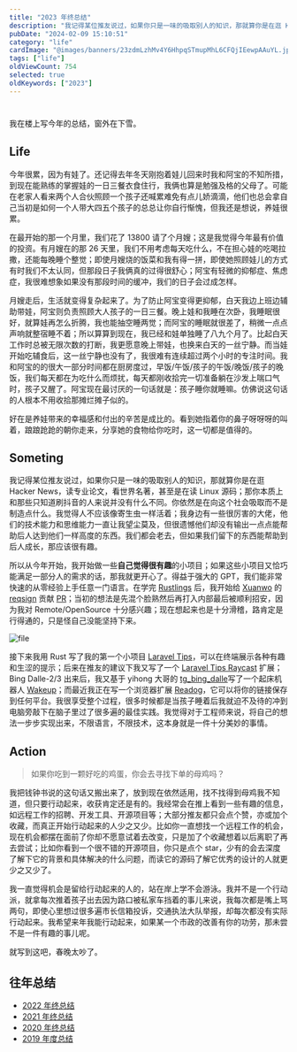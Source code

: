 ```yaml
---
title: "2023 年终总结"
description: "我记得某位推友说过，如果你只是一味的吸取别人的知识，那就算你是在逛 Hacker News，读专业论文，看世界名著，甚至是在读 Linux 源码；那你本质上和那些只知道刷抖音的人来说并没有什么不同"
pubDate: "2024-02-09 15:10:51"
category: "life"
cardImage: "@images/banners/23zdmLzhMv4Y6HhpqSTmupMhL6CFQjIEewpAAuYL.jpeg"
tags: ["life"]
oldViewCount: 754
selected: true
oldKeywords: ["2023"]
---
```


# 
我在楼上写今年的总结，窗外在下雪。

## Life

今年很累，因为有娃了。还记得去年冬天刚抱着娃儿回来时我和阿宝的不知所措，到现在能熟练的掌握娃的一日三餐衣食住行，我俩也算是勉强及格的父母了。可能在老家人看来两个人合伙照顾一个孩子还喊累难免有点儿娇滴滴，他们也总会拿自己当初是如何一个人带大四五个孩子的总总让你自行惭愧，但我还是想说，养娃很累。

在最开始的那一个月里，我们花了 13800 请了个月嫂；这是我觉得今年最有价值的投资。有月嫂在的那 26 天里，我们不用考虑每天吃什么，不在担心娃的吃喝拉撒，还能每晚睡个整觉；即使月嫂烧的饭菜和我有得一拼，即使她照顾娃儿的方式有时我们不太认同，但那段日子我俩真的过得很舒心；阿宝有轻微的抑郁症、焦虑症，我很难想象如果没有那段时间的缓冲，我们的日子会过成怎样。

月嫂走后，生活就变得复杂起来了。为了防止阿宝变得更抑郁，白天我边上班边辅助带娃，阿宝则负责照顾大人孩子的一日三餐。晚上娃和我睡在次卧，我睡眠很好，就算娃再怎么折腾，我也能抽空睡两觉；而阿宝的睡眠就很差了，稍微一点点声响就整宿睡不着；所以算算到现在，我已经和娃单独睡了八九个月了。比起白天工作时总被无限次数的打断，我更愿意晚上带娃，也换来白天的一丝宁静。而当娃开始吃辅食后，这一丝宁静也没有了，我很难有连续超过两个小时的专注时间。我和阿宝的的很大一部分时间都在厨房度过，早饭/午饭/孩子的午饭/晚饭/孩子的晚饭，我们每天都在为吃什么而烦扰，每天都刚收拾完一切准备躺在沙发上喘口气时，孩子又醒了。阿宝现在最讨厌的一句话就是：孩子睡你就睡嘛。仿佛说这句话的人根本不用收拾那摊烂摊子似的。

好在是养娃带来的幸福感和付出的辛苦是成比的。看到她指着你的鼻子呀呀呀的叫着，踉踉跄跄的朝你走来，分享她的食物给你吃时，这一切都是值得的。

## Someting

我记得某位推友说过，如果你只是一味的吸取别人的知识，那就算你是在逛 Hacker News，读专业论文，看世界名著，甚至是在读 Linux 源码；那你本质上和那些只知道刷抖音的人来说并没有什么不同。你依然是在向这个社会吸取而不是制造点什么。我觉得人不应该像寄生虫一样活着；我身边有一些很厉害的大佬，他们的技术能力和思维能力一直让我望尘莫及，但很遗憾他们却没有输出一点点能帮助后人达到他们一样高度的东西。我们都会老去，但如果我们留下的东西能帮助到后人成长，那应该很有趣。

所以从今年开始，我开始做一些**自己觉得很有趣**的小项目；如果这些小项目又恰巧能满足一部分人的需求的话，那我就更开心了。得益于强大的 GPT，我们能非常快速的从零经验上手任意一门语言。在学完 [Rustlings](https://github.com/rust-lang/rustlings) 后，我开始给 [Xuanwo](https://github.com/Xuanwo) 的 [reqsign](https://github.com/Xuanwo/reqsign) 贡献 [PR](https://github.com/Xuanwo/reqsign/pulls?q=is:pr+is:closed+author:godruoyi)；当初的想法是先混个脸熟然后再打入内部最后被顺利招安，因为我对 Remote/OpenSource 十分感兴趣；现在想起来也是十分滑稽，路肯定是行得通的，只是怪自己没能坚持下来。

![file](https://images.godruoyi.com/posts/202402/09/kc2OjTBKwSoCUzvAcavmlpGqmxX7BQyrKQtufDKi.png)

接下来我用 Rust 写了我的第一个小项目 [Laravel Tips](https://github.com/godruoyi/laravel-tips)，可以在终端展示各种有趣和生涩的提示；后来在推友的建议下我又写了一个 [Laravel Tips Raycast](https://github.com/godruoyi/laravel-tips-raycast) 扩展；Bing Dalle-2/3 出来后，我又基于 yihong 大哥的 [tg_bing_dalle](https://github.com/yihong0618/tg_bing_dalle)写了一个起床机器人 [Wakeup](https://github.com/godruoyi/wakeup)；而最近我正在写一个浏览器扩展 [Readog](https://github.com/godruoyi/readog)，它可以将你的链接保存到任何平台。我很享受整个过程，很多时候都是当孩子睡着后我就迫不及待的冲到电脑旁敲下在脑子里过了很多遍的最佳实践。我觉得对于工程师来说，将自己的想法一步步实现出来，不限语言，不限技术，这本身就是一件十分美妙的事情。

## Action

> 如果你吃到一颗好吃的鸡蛋，你会去寻找下单的母鸡吗？

我把钱钟书说的这句话又搬出来了，放到现在依然适用，找不找得到母鸡我不知道，但只要行动起来，收获肯定还是有的。我经常会在推上看到一些有趣的信息，如远程工作的招聘、开发工具、开源项目等；大部分推友都只会点个赞，亦或加个收藏，而真正开始行动起来的人少之又少。比如你一直想找一个远程工作的机会，现在机会都摆在面前了你却不愿意试着去改变，只是加了个收藏想着以后离职了再去尝试；比如你看到一个很不错的开源项目，你只是点个 star，少有的会去深度了解下它的背景和具体解决的什么问题，而读它的源码了解它优秀的设计的人就更少之又少了。

我一直觉得机会是留给行动起来的人的，站在岸上学不会游泳。我并不是一个行动派，就拿每次推着孩子出去因为路口被私家车挡着的事儿来说，我每次都是嘴上骂两句，即使心里想过很多遍市长信箱投诉，交通执法大队举报，却每次都没有实际行动起来。我希望来年我能行动起来，如果某一个市政的改善有你的功劳，那未尝不是一件有趣的事儿呢。


就写到这吧，春晚太吵了。

## 往年总结
- [2022 年终总结](https://godruoyi.com/posts/review-of-2022)
- [2021 年终总结](https://godruoyi.com/posts/review-2021)
- [2020 年终总结](https://godruoyi.com/posts/2020-year-end-review)
- [2019 年度总结](https://godruoyi.com/posts/continue-refueling-in-2019)
